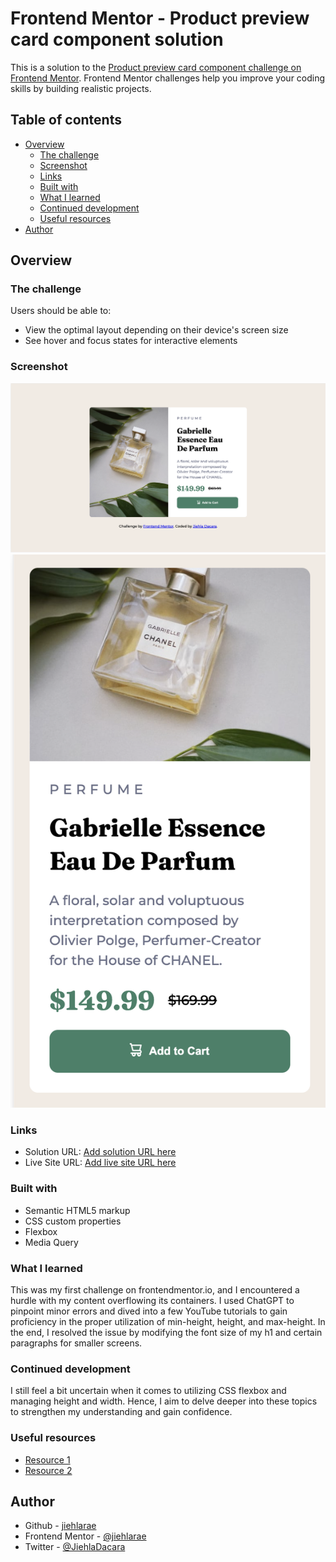 # Frontend Mentor - Product preview card component solution

This is a solution to the [Product preview card component challenge on Frontend Mentor](https://www.frontendmentor.io/challenges/product-preview-card-component-GO7UmttRfa). Frontend Mentor challenges help you improve your coding skills by building realistic projects. 

## Table of contents

- [Overview](#overview)
  - [The challenge](#the-challenge)
  - [Screenshot](#screenshot)
  - [Links](#links)
  - [Built with](#built-with)
  - [What I learned](#what-i-learned)
  - [Continued development](#continued-development)
  - [Useful resources](#useful-resources)
- [Author](#author)


## Overview

### The challenge

Users should be able to:

- View the optimal layout depending on their device's screen size
- See hover and focus states for interactive elements

### Screenshot

![](./images/desktop%20version.png)
![](./images/mobile%20version.png)

### Links

- Solution URL: [Add solution URL here](https://github.com/jiehlarae/product-preview-card-component-main.git) 
- Live Site URL: [Add live site URL here](https://jiehlarae.github.io/product-preview-card-component-main/)


### Built with

- Semantic HTML5 markup
- CSS custom properties
- Flexbox
- Media Query

### What I learned

This was my first challenge on frontendmentor.io, and I encountered a hurdle with my content overflowing its containers. I used ChatGPT to pinpoint minor errors and dived into a few YouTube tutorials to gain proficiency in the proper utilization of min-height, height, and max-height. In the end, I resolved the issue by modifying the font size of my h1 and certain paragraphs for smaller screens.


### Continued development

I still feel a bit uncertain when it comes to utilizing CSS flexbox and managing height and width. Hence, I aim to delve deeper into these topics to strengthen my understanding and gain confidence.

### Useful resources

- [Resource 1](https://www.youtube.com/watch?v=QctF-i4-GuM)
- [Resource 2](https://www.youtube.com/watch?v=qZv-rNx0jEA)

## Author

- Github - [jiehlarae](https://github.com/jiehlarae)
- Frontend Mentor - [@jiehlarae](https://www.frontendmentor.io/profile/jiehlarae)
- Twitter - [@JiehlaDacara](https://twitter.com/JiehlaDacara)